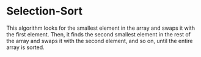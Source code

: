 # Selection-Sort
This algorithm looks for the smallest element in the array and swaps it with the first element. Then, it finds the second smallest element in the rest of the array and swaps it with the second element, and so on, until the entire array is sorted.
